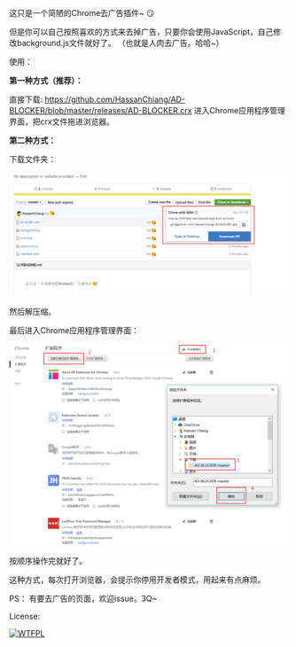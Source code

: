 这只是一个简陋的Chrome去广告插件~ :smirk:

但是你可以自己按照喜欢的方式来去掉广告，只要你会使用JavaScript，自己修改background.js文件就好了。
（也就是人肉去广告。哈哈~）

使用：

**第一种方式（推荐）：**

直接下载:
https://github.com/HassanChiang/AD-BLOCKER/blob/master/releases/AD-BLOCKER.crx
进入Chrome应用程序管理界面，把crx文件拖进浏览器。

**第二种方式：**

下载文件夹：

![image](https://github.com/HassanChiang/AD-BLOCKER/blob/master/Tutorial/1.png)

然后解压缩。

最后进入Chrome应用程序管理界面：

![image](https://github.com/HassanChiang/AD-BLOCKER/blob/master/Tutorial/2.png)

按顺序操作完就好了。

这种方式，每次打开浏览器，会提示你停用开发者模式，用起来有点麻烦。

PS：
有要去广告的页面，欢迎issue。3Q~

License: 

<a href="http://www.wtfpl.net/"><img
       src="http://www.wtfpl.net/wp-content/uploads/2012/12/wtfpl-badge-4.png"
       width="80" height="31" alt="WTFPL" /></a>
